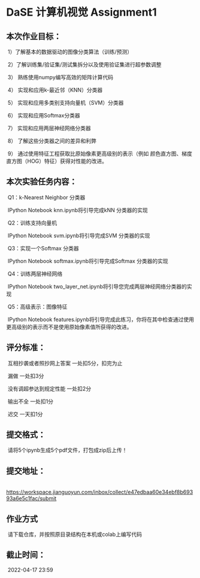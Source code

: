 # **DaSE 计算机视觉 Assignment1**

## **本次作业目标：**

​	    1）了解基本的数据驱动的图像分类算法（训练/预测）

​        2）了解训练集/验证集/测试集拆分以及使用验证集进行超参数调整

​        3） 熟练使用numpy编写高效的矩阵计算代码

​        4） 实现和应用k-最近邻（KNN）分类器

​        5） 实现和应用多类别支持向量机（SVM）分类器

​        6） 实现和应用Softmax分类器

​        7） 实现和应用两层神经网络分类器

​        8） 了解这些分类器之间的差异和利弊

​        9） 通过使用特征工程获取比原始像素更高级别的表示（例如 颜色直方图、梯度直方图（HOG）特征）获得对性能的改进。

## **本次实验任务内容：**

​         Q1：k-Nearest Neighbor 分类器

​                  IPython Notebook knn.ipynb将引导完成kNN 分类器的实现

​         Q2：训练支持向量机

​                  IPython Notebook svm.ipynb将引导完成SVM 分类器的实现

​         Q3：实现一个Softmax 分类器

​                  IPython Notebook softmax.ipynb将引导完成Softmax 分类器的实现

​         Q4：训练两层神经网络

​                  IPython Notebook two_layer_net.ipynb将引导您完成两层神经网络分类器的实现

​         Q5：高级表示：图像特征

​                  IPython Notebook features.ipynb将引导完成此练习，你将在其中检查通过使用更高级别的表示而不是使用原始像素值所获得的改进。

## **评分标准：**

​       互相抄袭或者照抄网上答案 一处扣5分，扣完为止



​       漏做 一处扣3分



​       没有调超参达到规定性能 一处扣2分



​       输出不全 一处扣1分



​       迟交 一天扣1分



## **提交格式：**

​       请将5个ipynb生成5个pdf文件，打包成zip后上传！

## **提交地址：**

​        https://workspace.jianguoyun.com/inbox/collect/e47edbaa60e34ebf8b69393a6e5c1fac/submit

## **作业方式**

​       请下载仓库，并按照原目录结构在本机或colab上编写代码

## **截止时间：**

​       2022-04-17 23:59